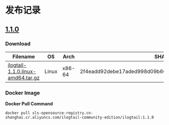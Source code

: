 # 发布记录

## [1.1.0](https://github.com/alibaba/ilogtail/blob/main/changes/v1.1.0.md)

### Download

| Filename                                                                                                                                     | OS    | Arch   | SHA256 Checksum                                                  |
| -------------------------------------------------------------------------------------------------------------------------------------------- | ----- | ------ | ---------------------------------------------------------------- |
| [ilogtail-1.1.0.linux-amd64.tar.gz](https://ilogtail-community-edition.oss-cn-shanghai.aliyuncs.com/1.1.0/ilogtail-1.1.0.linux-amd64.tar.gz) | Linux | x86-64 | 2f4eadd92debe17aded998d09b6631db595f5f5aec9c8ed6001270b1932cad7d |

### Docker Image

**Docker Pull Command**

```
docker pull sls-opensource-registry.cn-shanghai.cr.aliyuncs.com/ilogtail-community-edition/ilogtail:1.1.0
```
